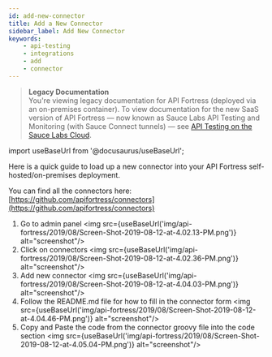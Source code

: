 ```yaml
---
id: add-new-connector
title: Add a New Connector
sidebar_label: Add New Connector
keywords:
    - api-testing
    - integrations
    - add
    - connector
---
```


>**Legacy Documentation**<br/>You're viewing legacy documentation for API Fortress (deployed via an on-premises container). To view documentation for the new SaaS version of API Fortress &#8212; now known as Sauce Labs API Testing and Monitoring (with Sauce Connect tunnels) &#8212; see [API Testing on the Sauce Labs Cloud](/api-testing/).

import useBaseUrl from '@docusaurus/useBaseUrl';


Here is a quick guide to load up a new connector into your API Fortress self-hosted/on-premises deployment.

You can find all the connectors here: [https://github.com/apifortress/connectors](https://github.com/apifortress/connectors)

1. Go to admin panel
   <img src={useBaseUrl('img/api-fortress/2019/08/Screen-Shot-2019-08-12-at-4.02.13-PM.png')} alt="screenshot"/>
2. Click on connectors
   <img src={useBaseUrl('img/api-fortress/2019/08/Screen-Shot-2019-08-12-at-4.02.36-PM.png')} alt="screenshot"/>
3. Add new connector
   <img src={useBaseUrl('img/api-fortress/2019/08/Screen-Shot-2019-08-12-at-4.04.03-PM.png')} alt="screenshot"/>
4. Follow the README.md file for how to fill in the connector form
   <img src={useBaseUrl('img/api-fortress/2019/08/Screen-Shot-2019-08-12-at-4.04.46-PM.png')} alt="screenshot"/>
5. Copy and Paste the code from the connector groovy file into the code section
   <img src={useBaseUrl('img/api-fortress/2019/08/Screen-Shot-2019-08-12-at-4.05.04-PM.png')} alt="screenshot"/>
